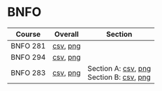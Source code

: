 # BNFO

| Course | Overall | Section |
| ------ | ------- | ------- |
| BNFO 281 | [csv](https://github.com/UCSD-Historical-Enrollment-Data//Users/ryanbatubara/Desktop/2024Spring/blob/main/overall/BNFO%20281.csv), [png](https://raw.githubusercontent.com/UCSD-Historical-Enrollment-Data//Users/ryanbatubara/Desktop/2024Spring/main/plot_overall/BNFO%20281.png) |  |
| BNFO 294 | [csv](https://github.com/UCSD-Historical-Enrollment-Data//Users/ryanbatubara/Desktop/2024Spring/blob/main/overall/BNFO%20294.csv), [png](https://raw.githubusercontent.com/UCSD-Historical-Enrollment-Data//Users/ryanbatubara/Desktop/2024Spring/main/plot_overall/BNFO%20294.png) |  |
| BNFO 283 | [csv](https://github.com/UCSD-Historical-Enrollment-Data//Users/ryanbatubara/Desktop/2024Spring/blob/main/overall/BNFO%20283.csv), [png](https://raw.githubusercontent.com/UCSD-Historical-Enrollment-Data//Users/ryanbatubara/Desktop/2024Spring/main/plot_overall/BNFO%20283.png) | Section A: [csv](https://github.com/UCSD-Historical-Enrollment-Data//Users/ryanbatubara/Desktop/2024Spring/blob/main/section/BNFO%20283_A.csv), [png](https://raw.githubusercontent.com/UCSD-Historical-Enrollment-Data//Users/ryanbatubara/Desktop/2024Spring/main/plot_section/BNFO%20283_A.png)<br>Section B: [csv](https://github.com/UCSD-Historical-Enrollment-Data//Users/ryanbatubara/Desktop/2024Spring/blob/main/section/BNFO%20283_B.csv), [png](https://raw.githubusercontent.com/UCSD-Historical-Enrollment-Data//Users/ryanbatubara/Desktop/2024Spring/main/plot_section/BNFO%20283_B.png) |
